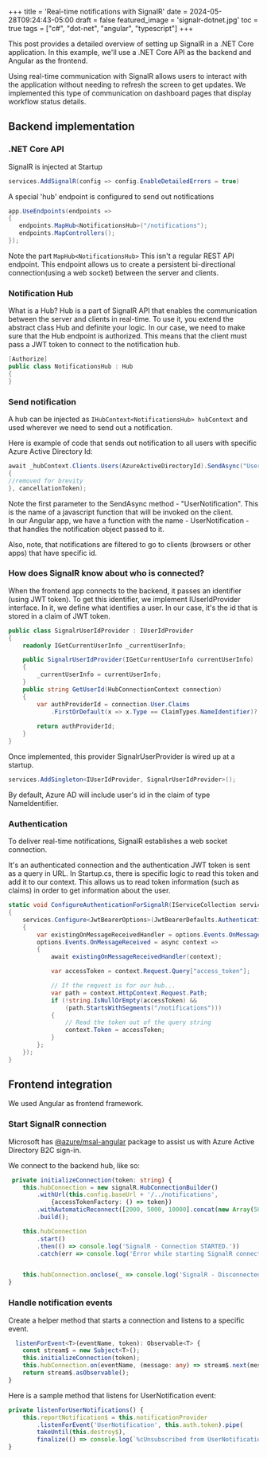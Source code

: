 +++
title = 'Real-time notifications with SignalR'
date = 2024-05-28T09:24:43-05:00
draft = false 
featured_image = 'signalr-dotnet.jpg'
toc = true
tags = ["c#", "dot-net", "angular", "typescript"]
+++

This post provides a detailed overview of setting up SignalR in a .NET Core application. 
In this example, we'll use a .NET Core API as the backend and Angular as the frontend.

Using real-time communication with SignalR allows users to interact with the application 
without needing to refresh the screen to get updates.
We implemented this type of communication on dashboard pages that display workflow status details.



## Backend implementation 

### .NET Core API

SignalR is injected at Startup  

```csharp
services.AddSignalR(config => config.EnableDetailedErrors = true)
```

A special 'hub' endpoint is configured to send out notifications

```csharp
app.UseEndpoints(endpoints =>
{
   endpoints.MapHub<NotificationsHub>("/notifications");
   endpoints.MapControllers();
});
```

Note the part `MapHub<NotificationsHub>` This isn't a regular REST API endpoint. 
This endpoint allows us to create a persistent bi-directional connection(using a web socket) between the server and clients.

### Notification Hub

What is a Hub? Hub is a part of SignalR API that enables the communication between the server
and clients in real-time. To use it, you extend the abstract class Hub and definite your logic.
In our case, we need to make sure that the Hub endpoint is authorized.
This means that the client must pass a JWT token to connect to the notification hub.

```csharp
[Authorize]
public class NotificationsHub : Hub
{
}
```

### Send notification

A hub can be injected as `IHubContext<NotificationsHub> hubContext` 
and used wherever we need to send out a notification.

Here is example of code that sends out notification to all users with specific Azure Active Directory Id:

```csharp
await _hubContext.Clients.Users(AzureActiveDirectoryId).SendAsync("UserNotification", new
{
//removed for brevity
}, cancellationToken);
```


Note the first parameter to the SendAsync method - "UserNotification".
This is the name of a javascript function that will be invoked on the client.  
In our Angular app, we have a function with the name - UserNotification - that handles 
the notification object passed to it.


Also, note, that notifications are filtered to go to clients (browsers or other apps) that have specific id. 

### How does SignalR know about who is connected? 

When the frontend app connects to the backend, it passes an identifier (using JWT token). 
To get this identifier, we implement IUserIdProvider interface. 
In it, we define what identifies a user. In our case, it's the id that is stored in a claim of JWT token.

```csharp
public class SignalrUserIdProvider : IUserIdProvider
{
    readonly IGetCurrentUserInfo _currentUserInfo;

    public SignalrUserIdProvider(IGetCurrentUserInfo currentUserInfo)
    {
        _currentUserInfo = currentUserInfo;
    }
    public string GetUserId(HubConnectionContext connection)
    {
        var authProviderId = connection.User.Claims
            .FirstOrDefault(x => x.Type == ClaimTypes.NameIdentifier)?.Value;
    
        return authProviderId;
    }
}
```

Once implemented, this provider SignalrUserProvider is wired up at a startup.

```csharp
services.AddSingleton<IUserIdProvider, SignalrUserIdProvider>();
```

By default, Azure AD will include user's id in the claim of type NameIdentifier. 


### Authentication 

To deliver real-time notifications, SignalR establishes a web socket connection.

It's an authenticated connection and the authentication JWT token is sent as a query in URL.
In Startup.cs, there is specific logic to read this token and add it to our context.
This allows us to read token information (such as claims) in order to get information about the user.

```csharp
static void ConfigureAuthenticationForSignalR(IServiceCollection services)
{
    services.Configure<JwtBearerOptions>(JwtBearerDefaults.AuthenticationScheme, options =>
    {
        var existingOnMessageReceivedHandler = options.Events.OnMessageReceived;
        options.Events.OnMessageReceived = async context =>
        {
            await existingOnMessageReceivedHandler(context);

            var accessToken = context.Request.Query["access_token"];

            // If the request is for our hub...
            var path = context.HttpContext.Request.Path;
            if (!string.IsNullOrEmpty(accessToken) &&
                (path.StartsWithSegments("/notifications")))
            {
                // Read the token out of the query string
                context.Token = accessToken;
            }
        };
    }); 
} 
```


## Frontend integration

We used Angular as frontend framework. 


### Start SignalR connection

Microsoft has [@azure/msal-angular](https://github.com/AzureAD/microsoft-authentication-library-for-js#readme) 
package to assist us with Azure Active Directory B2C sign-in.

We connect to the backend hub, like so:



```typescript
 private initializeConnection(token: string) {
    this.hubConnection = new signalR.HubConnectionBuilder()
        .withUrl(this.config.baseUrl + '/../notifications',
            {accessTokenFactory: () => token})
        .withAutomaticReconnect([2000, 5000, 10000].concat(new Array(50).fill(30000)))
        .build();

    this.hubConnection
        .start()
        .then(() => console.log('SignalR - Connection STARTED.'))
        .catch(err => console.log('Error while starting SignalR connection: ' + err));


    this.hubConnection.onclose(_ => console.log('SignalR - Disconnected.'));
}
```


### Handle notification events

Create a helper method that starts a connection and listens to a specific event.

```typescript
  listenForEvent<T>(eventName, token): Observable<T> {
    const stream$ = new Subject<T>();
    this.initializeConnection(token);
    this.hubConnection.on(eventName, (message: any) => stream$.next(message));
    return stream$.asObservable();
}
```

Here is a sample method that listens for UserNotification event:

```typescript
private listenForUserNotifications() {
    this.reportNotification$ = this.notificationProvider
        .listenForEvent('UserNotification', this.auth.token).pipe(
        takeUntil(this.destroy$),
        finalize(() => console.log(`%cUnsubscribed from UserNotification`, 'color:yellow; background-color:seagreen')));
}
```
